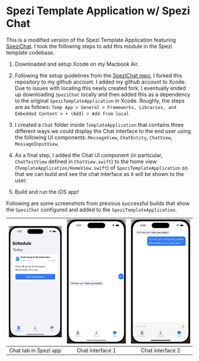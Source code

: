 <!--

This source file is part of the Stanford Spezi Template Application open-source project

SPDX-FileCopyrightText: 2023 Stanford University

SPDX-License-Identifier: MIT

-->

# Spezi Template Application w/ Spezi Chat

This is a modified version of the Spezi Template Application featuring [SpeziChat](https://github.com/StanfordSpezi/SpeziChat?tab=readme-ov-file). I took the following steps to add this module in the Spezi template codebase.

1. Downloaded and setup Xcode on my Macbook Air.

2. Following the setup guidelines from the [SpeziChat repo](https://github.com/StanfordSpezi/SpeziChat?tab=readme-ov-file#setup), I forked this repository to my github account. I added my github account to Xcode. Due to issues with locating this newly created fork, I eventually ended up downloading `SpeziChat` locally and then added this as a dependency to the original `SpeziTemplateApplication` in Xcode. Roughly, the steps are as follows:
`Temp App > General > Frameworks, Libraries, and Embedded Content > + (Add) > Add from local`

3. I created a `Chat` folder inside `TemplateApplication` that contains three different ways we could display the Chat interface to the end user using the following UI components: `MessageView`, `ChatEntity`, `ChatView`, `MessageInputView`. 

4. As a final step, I added the Chat UI component (in particular, `ChatTestView` defined in `ChatView.swift`) to the home view (`TemplateApplication/HomeView.swift`) of `SpeziTemplateApplication` so that we can build and see the chat interface as it will be shown to the user.

5. Build and run the iOS app!


Following are some screenshots from previous successful builds that show the `SpeziChat` configured and added to the `SpeziTemplateApplication`.

|![A screen displaying chat tab in Spezi App.](TemplateApplication/Supporting%20Files/chat_tab.png) |![A screen displaying chat interface 1.](TemplateApplication/Supporting%20Files/chat_interface1.png) |![A screen displaying chat interface 2.](TemplateApplication/Supporting%20Files/chat_interface2.png) 
|:--:|:--:|:--:|
|Chat tab in Spezi app|Chat interface 1|Chat interface 2|



